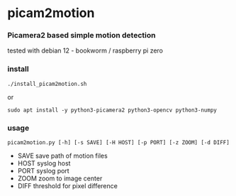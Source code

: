 # picam2motion

### Picamera2 based simple motion detection

tested with debian 12 - bookworm / raspberry pi zero

### install

`./install_picam2motion.sh`

or

`sudo apt install -y python3-picamera2 python3-opencv python3-numpy`


### usage

`picam2motion.py [-h] [-s SAVE] [-H HOST] [-p PORT] [-z ZOOM] [-d DIFF]`

- SAVE save path of motion files
- HOST syslog host
- PORT syslog port
- ZOOM zoom to image center
- DIFF threshold for pixel difference


